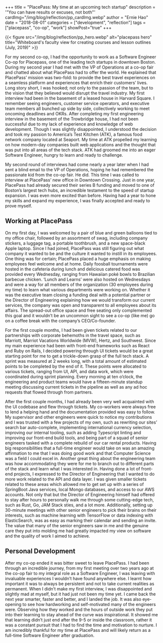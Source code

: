 +++
title = "PlacePass: My time at an upcoming tech startup"
description = '"You can have results or excuses, not both"'
cardImg="/img/blog/reflection/pp_cardImg.webp"
author = "Ernie Hao"
date = "2018-08-01"
categories = ["development", "reflection"]
tags = ["placepass", "co-op", "work"]
showPost="true"
+++

{{< figure src="/img/blog/reflection/pp_hero.webp" alt="placepass hero" title="Whiteboard's faculty view for creating courses and lesson outlines (July, 2019)" >}}

For my second co-op, I had the opportunity to work as a Software Engineer Co-op for Placepass, one of the leading tech startups in downtown Boston. During my second year I had met with the VP of Operations at a co-op fair and chatted about what PlacePass had to offer the world. He explained that PlacePass’ mission was two-fold:  to provide the best travel experiences on a seamless platform and experiences that enrich their customers’ lives. Long story short, I was hooked; not only to the passion of the team, but to the vision that they believed would disrupt the travel industry. 
My first interview had been in the basement of a leased house in Harvard Square. I remember seeing engineers, customer service operators, and executive team members all bunched up side by side, collectively working to meet oncoming deadlines and OKRs. After completing my first engineering interview in the basement of the Trowbridge house, I had not been successful due to my lack of experience and knowledge of web development. Though I was slightly disappointed, I understood the decision and took my passion to America’s Test Kitchen (ATK), a famous food network company located at Seaport. My time at ATK propelled my learning on how modern-day companies built web applications and the thought that was put into all areas of the tech stack. ATK had groomed me into an eager Software Engineer, hungry to learn and ready to challenge.

My second round of interviews had come nearly a year later when I had sent a blind email to the VP of Operations, hoping he had remembered the passionate kid from the co-op fair. He did. This time I was called to interview at PlacePass’ new office in Downtown Crossing. Just in one year, PlacePass had already secured their series B funding and moved to one of Boston’s largest tech hubs, an incredible testament to the speed of startup expansion. I was even more excited than before. Having had a year to hone my skills and expand my experience, I was finally accepted and ready to prove myself.

## Working at PlacePass
On my first day, I was welcomed by a pair of blue and green balloons tied to my office chair, followed by an assortment of swag, including company stickers, a luggage tag, a portable toothbrush, and a new space-black Apple laptop. Since I had joined, PlacePass was still figuring out what company it wanted to be and the culture it wanted to instill in its employees. One thing was for certain; PlacePass placed a huge emphasis on making employees feel welcome and at home. Daily foosball tournaments were hosted in the cafeteria during lunch and delicious catered food was provided every Wednesday, ranging from Hawaiian poké bowls to Brazilian barbecue chicken. ‘Lunch and Learns’ were also hosted on Wednesdays and were a way for all members of the organization (30 employees during my time) to learn what various departments were working on. Whether it was the executive team closing a funding deal with a potential partner or the Director of Engineering explaining how we would transform our current services, the company was open and transparent to all employees about its affairs. The spread-out office space and free seating only complemented this goal and it wouldn’t be an uncommon sight to see a co-op (like me) go on a coffee break with the company’s CEO/Co-founder.

For the first couple months, I had been given tickets related to our partnerships with corporate behemoths in the travel space, such as Marriott, Marriot Vacations Worldwide (MVW), Hertz, and Southwest. Since my main experience had been with front-end frameworks such as React and Ruby on Rails, I decided powering through UI tickets would be a great starting point for me to get a trickle-down grasp of the full tech stack. A sprint was measured at 2 weeks long, with a total amount of estimated points to be completed by the end of it. These points were allocated to various tickets, ranging from UI, API, and data work, which were coordinated during sprint planning. Every morning at ten o’clock, the engineering and product teams would have a fifteen-minute standup meeting discussing current tickets in the pipeline as well as any ad hoc requests that flowed through from partners.

 After the first couple months, I had already been very well acquainted with the UI codebase and flew through tickets. My co-workers were always free to lend a helping hand and the documentation provided was easy to follow. My supervisor and other engineers were quick to notice my contributions and I was trusted with a few projects of my own, such as rewriting our sites’ search bar auto-complete, implementing international currency selection, improving our internal tooling, such as adding Typescript linting and improving our front-end build tools, and being part of a squad of senior engineers tasked with a complete rebuild of our car rental products. Having big responsibilities that a full-time engineer would take on was an amazing affirmation to me that I was doing good work and that Computer Science was a field I could excel in.
Another great thing about the engineering team was how accommodating they were for me to branch out to different parts of the stack and learn what I was interested in. Having done a lot of front-end projects, I expressed to the Director of Engineering that I wanted to do more work related to the API and data layer. I was given smaller tickets related to these areas which allowed me to get set up with a series of SpringBoot Java services, local Mongo databases, and access to our AWS accounts. Not only that but the Director of Engineering himself had offered to stay after hours to personally walk me through some cutting-edge tech, such as Rust, Go, JAM Stack sties, and a lot more. Additionally, setting up 30-minute meetings with other senior engineers to pick their brains on their interests, such as machine learning with TensorFlow or data indexing with ElasticSearch, was as easy as marking their calendar and sending an invite. The value that many of the senior engineers saw in me and the genuine care they put into molding me had greatly impacted my view on software and the quality of work I aimed to achieve.

## Personal Development
After my co-op ended it was bitter sweet to leave PlacePass. I had been through an incredible journey, from my first meeting over two years ago at the co-op fair to my integral role as a Software Engineer, I was leaving with invaluable experiences I wouldn’t have found anywhere else. I learnt how important it was to always be persistent and not to take current realities as permanent. When I didn’t make my first interview, I was disappointed and slightly mad at myself, but it had just not been my time yet. I came back the next year smarter, faster and better, and I landed the job. It was also eye-opening to see how hardworking and self-motivated many of the engineers were. Observing how they worked and the hours of outside work they put into their learning to stay ahead of the curve was inspirational. It showed me that learning didn’t just end after the 9-5 or inside the classroom, rather it was a constant pursuit that I had to find the time and motivation to nurture. I am incredibly thankful for my time at PlacePass and will likely return as a full-time Software Engineer after graduation.
